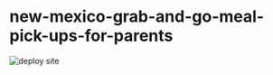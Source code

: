 # new-mexico-grab-and-go-meal-pick-ups-for-parents

![deploy site](https://github.com/chrislkeller/new-mexico-grab-and-go-meal-pickups-for-parents/workflows/deploy%20site/badge.svg)
